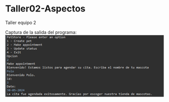 # Taller02-Aspectos
Taller equipo 2

Captura de la salida del programa:
![Imagen](img\Picture1.png)
